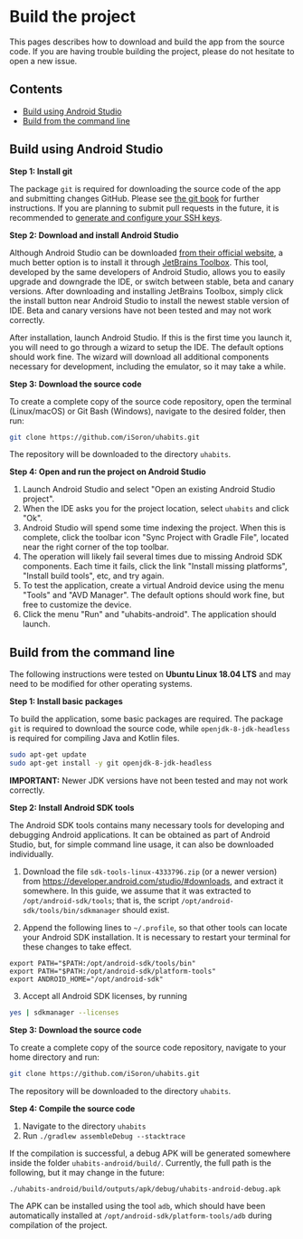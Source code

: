 # Build the project

This pages describes how to download and build the app from the source code. If you are having trouble building the project, please do not hesitate to open a new issue.

## Contents

* [Build using Android Studio](#build-using-android-studio)
* [Build from the command line](#build-from-the-command-line)

## Build using Android Studio

**Step 1: Install git**

The package `git` is required for downloading the source code of the app and submitting changes GitHub. Please see [the git book](https://git-scm.com/book/en/v2/Getting-Started-Installing-Git) for further instructions. If you are planning to submit pull requests in the future, it is recommended to [generate and configure your SSH keys](https://help.github.com/en/github/authenticating-to-github/generating-a-new-ssh-key-and-adding-it-to-the-ssh-agent).

**Step 2: Download and install Android Studio**

Although Android Studio can be downloaded [from their official website](https://developer.android.com/studio/), a much better option is to install it through [JetBrains Toolbox](https://www.jetbrains.com/toolbox-app/). This tool, developed by the same developers of Android Studio, allows you to easily upgrade and downgrade the IDE, or switch between stable, beta and canary versions. After downloading and installing JetBrains Toolbox, simply click the install button near Android Studio to install the newest stable version of IDE. Beta and canary versions have not been tested and may not work correctly.

After installation, launch Android Studio. If this is the first time you launch it, you will need to go through a wizard to setup the IDE. The default options should work fine. The wizard will download all additional components necessary for development, including the emulator, so it may take a while.

**Step 3: Download the source code**

To create a complete copy of the source code repository, open the terminal (Linux/macOS) or Git Bash (Windows), navigate to the desired folder, then run:
```bash
git clone https://github.com/iSoron/uhabits.git
```
The repository will be downloaded to the directory `uhabits`.

**Step 4: Open and run the project on Android Studio**

1. Launch Android Studio and select "Open an existing Android Studio project".
2. When the IDE asks you for the project location, select `uhabits` and click "Ok".
3. Android Studio will spend some time indexing the project. When this is complete, click the toolbar icon "Sync Project with Gradle File", located near the right corner of the top toolbar.
4. The operation will likely fail several times due to missing Android SDK components. Each time it fails, click the link "Install missing platforms", "Install build tools", etc, and try again.
5. To test the application, create a virtual Android device using the menu "Tools" and "AVD Manager". The default options should work fine, but free to customize the device.
6. Click the menu "Run" and "uhabits-android". The application should launch.


## Build from the command line

The following instructions were tested on **Ubuntu Linux 18.04 LTS** and may need to be modified for other operating systems.

**Step 1: Install basic packages**

To build the application, some basic packages are required. The package `git` is required to download the source code, while `openjdk-8-jdk-headless` is required for compiling Java and Kotlin files.

```bash
sudo apt-get update
sudo apt-get install -y git openjdk-8-jdk-headless
```

**IMPORTANT:** Newer JDK versions have not been tested and may not work correctly.


**Step 2: Install Android SDK tools**

The Android SDK tools contains many necessary tools for developing and debugging Android applications. It can be obtained as part of Android Studio, but, for simple command line usage, it can also be downloaded individually.

1. Download the file `sdk-tools-linux-4333796.zip` (or a newer version) from https://developer.android.com/studio/#downloads, and extract it somewhere. In this guide, we assume that it was extracted to `/opt/android-sdk/tools`; that is, the script `/opt/android-sdk/tools/bin/sdkmanager` should exist.

2. Append the following lines to `~/.profile`, so that other tools can locate your Android SDK installation. It is necessary to restart your terminal for these changes to take effect.
```
export PATH="$PATH:/opt/android-sdk/tools/bin"
export PATH="$PATH:/opt/android-sdk/platform-tools"
export ANDROID_HOME="/opt/android-sdk"
```

3. Accept all Android SDK licenses, by running
```bash
yes | sdkmanager --licenses
```

**Step 3: Download the source code**

To create a complete copy of the source code repository, navigate to your home directory and run:
```bash
git clone https://github.com/iSoron/uhabits.git
```
The repository will be downloaded to the directory `uhabits`.

**Step 4: Compile the source code**

1. Navigate to the directory `uhabits`
2. Run `./gradlew assembleDebug --stacktrace`

If the compilation is successful, a debug APK will be generated somewhere inside the folder `uhabits-android/build/`. Currently, the full path is the following, but it may change in the future:

    ./uhabits-android/build/outputs/apk/debug/uhabits-android-debug.apk
    
The APK can be installed using the tool `adb`, which should have been automatically installed at `/opt/android-sdk/platform-tools/adb` during compilation of the project.
